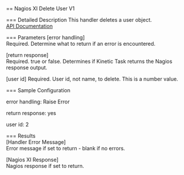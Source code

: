 == Nagios XI Delete User V1

=== Detailed Description
This handler deletes a user object.  
[API Documentation](https://yournagiosxiserver.com/nagiosxi/help/api-system-reference.php#delete-user)  

=== Parameters
[error handling]  
  Required. Determine what to return if an error is encountered.  

[return response]  
  Required. true or false. Determines if Kinetic Task returns the Nagios response output.  

[user id]
  Required. User id, not name, to delete. This is a number value.
  
=== Sample Configuration  

error handling: Raise Error  

return response: yes  

user id: 2
  
    
=== Results  
[Handler Error Message]  
  Error message if set to return - blank if no errors.  

[Nagios XI Response]  
  Nagios response if set to return.  

